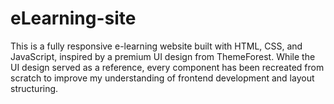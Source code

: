 # eLearning-site
This is a fully responsive e-learning website built with HTML, CSS, and JavaScript, inspired by a premium UI design from ThemeForest. While the UI design served as a reference, every component has been recreated from scratch to improve my understanding of frontend development and layout structuring.